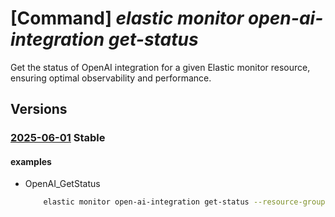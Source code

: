 # [Command] _elastic monitor open-ai-integration get-status_

Get the status of OpenAI integration for a given Elastic monitor resource, ensuring optimal observability and performance.

## Versions

### [2025-06-01](/Resources/mgmt-plane/L3N1YnNjcmlwdGlvbnMve30vcmVzb3VyY2Vncm91cHMve30vcHJvdmlkZXJzL21pY3Jvc29mdC5lbGFzdGljL21vbml0b3JzL3t9L29wZW5haWludGVncmF0aW9ucy97fS9nZXRzdGF0dXM=/2025-06-01.xml) **Stable**

<!-- mgmt-plane /subscriptions/{}/resourcegroups/{}/providers/microsoft.elastic/monitors/{}/openaiintegrations/{}/getstatus 2025-06-01 -->

#### examples

- OpenAI_GetStatus
    ```bash
        elastic monitor open-ai-integration get-status --resource-group myResourceGroup --monitor-name myMonitor --integration-name default
    ```
